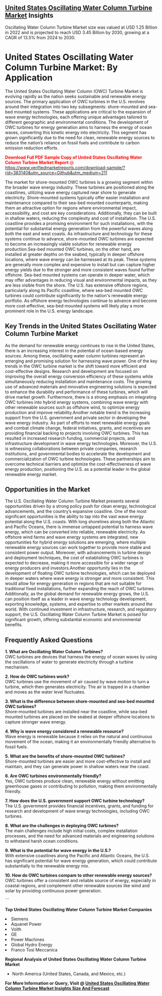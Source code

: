 <h2><a href="https://www.verifiedmarketreports.com/download-sample/?rid=383140&amp;utm_source=Github&amp;utm_medium=211" target="_blank">United States Oscillating Water Column Turbine Market</a> Insights</h2><p>Oscillating Water Column Turbine Market size was valued at USD 1.25 Billion in 2022 and is projected to reach USD 3.45 Billion by 2030, growing at a CAGR of 13.5% from 2024 to 2030.</p><p><h1>United States Oscillating Water Column Turbine Market: By Application</h1><p>The United States Oscillating Water Column (OWC) Turbine Market is evolving rapidly as the nation seeks sustainable and renewable energy sources. The primary application of OWC turbines in the U.S. revolves around their integration into two key subsegments: shore-mounted and sea-bed mounted systems. These applications are critical to the expansion of wave energy technologies, each offering unique advantages tailored to different geographic and environmental conditions. The development of OWC turbines for energy generation aims to harness the energy of ocean waves, converting this kinetic energy into electricity. This segment has grown significantly due to the need for clean, renewable energy sources to reduce the nation’s reliance on fossil fuels and contribute to carbon emission reduction efforts.<p><span class=""><span style="color: #ff0000;"><strong>Download Full PDF Sample Copy of United States Oscillating Water Column Turbine Market Report</strong> @ </span><a href="https://www.verifiedmarketreports.com/download-sample/?rid=383140&amp;utm_source=Github&amp;utm_medium=211" target="_blank">https://www.verifiedmarketreports.com/download-sample/?rid=383140&amp;utm_source=Github&amp;utm_medium=211</a></span></p>The market for shore-mounted OWC turbines is a growing segment within the broader wave energy industry. These turbines are positioned along the coastlines, utilizing wave energy captured near shore to generate electricity. Shore-mounted systems typically offer easier installation and maintenance compared to their sea-bed mounted counterparts, making them an attractive option for regions where environmental impact, accessibility, and cost are key considerations. Additionally, they can be built in shallow waters, reducing the complexity and cost of installation. The U.S. coastline provides a promising environment for such installations, with the potential for substantial energy generation from the powerful waves along both the east and west coasts. As infrastructure and technology for these systems continue to advance, shore-mounted OWC turbines are expected to become an increasingly viable solution for renewable energy production.Sea-bed mounted OWC turbines, on the other hand, are installed at greater depths on the seabed, typically in deeper offshore locations, where wave energy can be harnessed at its peak. These systems are generally more complex and expensive to install but can capture higher energy yields due to the stronger and more consistent waves found further offshore. Sea-bed mounted systems can operate in deeper water, which may offer advantages in reducing visual and environmental impacts, as they are less visible from the shore. The U.S. has extensive offshore regions, particularly along its Pacific coastline, where sea-bed mounted OWC turbines could contribute significantly to the nation's renewable energy portfolio. As offshore energy technologies continue to advance and become more cost-effective, sea-bed mounted systems will likely play a more prominent role in the U.S. energy landscape.<h2>Key Trends in the United States Oscillating Water Column Turbine Market</h2><p>As the demand for renewable energy continues to rise in the United States, there is an increasing interest in the potential of ocean-based energy sources. Among these, oscillating water column turbines represent an emerging and promising solution for harnessing wave power. One of the key trends in the OWC turbine market is the shift toward more efficient and cost-effective designs. Research and development are focused on improving the overall energy conversion efficiency of these systems while simultaneously reducing installation and maintenance costs. The growing use of advanced materials and innovative engineering solutions is expected to enhance the durability and performance of these turbines, which will drive market growth. Furthermore, there is a strong emphasis on integrating OWC turbines into hybrid energy systems, combining wave energy with other renewable sources such as offshore wind, to optimize energy production and improve reliability.Another notable trend is the increasing support from the U.S. government and private sector in developing the wave energy industry. As part of efforts to meet renewable energy goals and combat climate change, federal initiatives, grants, and incentives are providing financial backing to projects involving OWC turbines. This has resulted in increased research funding, commercial projects, and infrastructure development in wave energy technologies. Moreover, the U.S. is witnessing collaborations between private companies, research institutions, and governmental bodies to accelerate the development and commercialization of OWC turbine technologies. These partnerships aim to overcome technical barriers and optimize the cost-effectiveness of wave energy production, positioning the U.S. as a potential leader in the global renewable energy market.<h2>Opportunities in the Market</h2><p>The U.S. Oscillating Water Column Turbine Market presents several opportunities driven by a strong policy push for clean energy, technological advancements, and the country’s expansive coastline. One of the most significant opportunities is the ability to tap into the vast wave energy potential along the U.S. coasts. With long shorelines along both the Atlantic and Pacific Oceans, there is immense untapped potential to harness wave energy, which can be converted into reliable, renewable electricity. As offshore wind farms and wave energy systems are integrated, new opportunities for hybrid energy solutions are emerging, where multiple renewable energy sources can work together to provide more stable and consistent power output. Moreover, with advancements in turbine design and deployment techniques, the cost of establishing OWC turbines is expected to decrease, making it more accessible for a wider range of energy producers and investors.Another opportunity lies in the development of floating OWC turbine technologies, which can be deployed in deeper waters where wave energy is stronger and more consistent. This would allow for energy generation in regions that are not suitable for traditional fixed installations, further expanding the reach of OWC turbines. Additionally, as the global demand for renewable energy grows, the U.S. can position itself as a leader in wave energy technology development, exporting knowledge, systems, and expertise to other markets around the world. With continued investment in infrastructure, research, and regulatory support, the U.S. Oscillating Water Column Turbine Market is poised for significant growth, offering substantial economic and environmental benefits.<h2>Frequently Asked Questions</h2><p><strong>1. What are Oscillating Water Column Turbines?</strong><br>OWC turbines are devices that harness the energy of ocean waves by using the oscillations of water to generate electricity through a turbine mechanism.</p><p><strong>2. How do OWC turbines work?</strong><br>OWC turbines use the movement of air caused by wave motion to turn a turbine, which then generates electricity. The air is trapped in a chamber and moves as the water level fluctuates.</p><p><strong>3. What is the difference between shore-mounted and sea-bed mounted OWC turbines?</strong><br>Shore-mounted turbines are installed near the coastline, while sea-bed mounted turbines are placed on the seabed at deeper offshore locations to capture stronger wave energy.</p><p><strong>4. Why is wave energy considered a renewable resource?</strong><br>Wave energy is renewable because it relies on the natural and continuous movement of the ocean, making it an environmentally friendly alternative to fossil fuels.</p><p><strong>5. What are the benefits of shore-mounted OWC turbines?</strong><br>Shore-mounted turbines are easier and more cost-effective to install and maintain, and they can generate power in shallow waters near the coast.</p><p><strong>6. Are OWC turbines environmentally friendly?</strong><br>Yes, OWC turbines produce clean, renewable energy without emitting greenhouse gases or contributing to pollution, making them environmentally friendly.</p><p><strong>7. How does the U.S. government support OWC turbine technology?</strong><br>The U.S. government provides financial incentives, grants, and funding for research and development of wave energy technologies, including OWC turbines.</p><p><strong>8. What are the challenges in deploying OWC turbines?</strong><br>The main challenges include high initial costs, complex installation processes, and the need for advanced materials and engineering solutions to withstand harsh ocean conditions.</p><p><strong>9. What is the potential for wave energy in the U.S.?</strong><br>With extensive coastlines along the Pacific and Atlantic Oceans, the U.S. has significant potential for wave energy generation, which could contribute substantially to the renewable energy mix.</p><p><strong>10. How do OWC turbines compare to other renewable energy sources?</strong><br>OWC turbines offer a consistent and reliable source of energy, especially in coastal regions, and complement other renewable sources like wind and solar by providing continuous power generation.</p>```</p><p><strong>Top United States Oscillating Water Column Turbine Market Companies</strong></p><div data-test-id=""><p><li>Siemens</li><li> Aquanet Power</li><li> Voith</li><li> GE</li><li> Power Machines</li><li> Global Hydro Energy</li><li> Franco Tosi Meccanica</li></p><div><strong>Regional Analysis of&nbsp;United States Oscillating Water Column Turbine Market</strong></div><ul><li dir="ltr"><p dir="ltr">North America&nbsp;(United States, Canada, and Mexico, etc.)</p></li></ul><p><strong>For More Information or Query, Visit @&nbsp;</strong><strong><a href="https://www.verifiedmarketreports.com/product/oscillating-water-column-turbine-market/?utm_source=Github&amp;utm_medium=211" target="_blank">United States Oscillating Water Column Turbine Market Insights Size And Forecast</a></strong></p></div>
